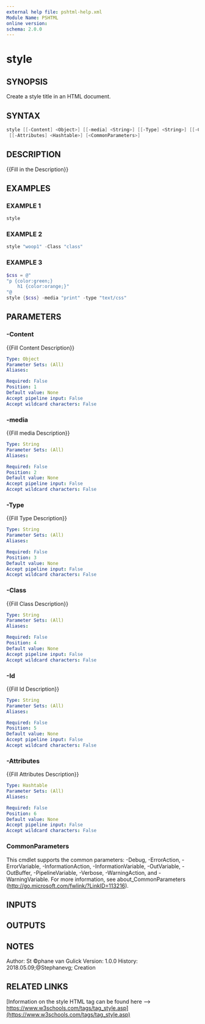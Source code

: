 ```yaml
---
external help file: pshtml-help.xml
Module Name: PSHTML
online version:
schema: 2.0.0
---
```


# style

## SYNOPSIS
Create a style title in an HTML document.

## SYNTAX

``` powershell
style [[-Content] <Object>] [[-media] <String>] [[-Type] <String>] [[-Class] <String>] [[-Id] <String>]
 [[-Attributes] <Hashtable>] [<CommonParameters>]
```

## DESCRIPTION
{{Fill in the Description}}

## EXAMPLES

### EXAMPLE 1

``` powershell
style
```

### EXAMPLE 2

``` powershell
style "woop1" -Class "class"
```

### EXAMPLE 3

``` powershell
$css = @"
"p {color:green;}
    h1 {color:orange;}"
"@
style {$css} -media "print" -type "text/css"
```

## PARAMETERS

### -Content
{{Fill Content Description}}

```yaml
Type: Object
Parameter Sets: (All)
Aliases:

Required: False
Position: 1
Default value: None
Accept pipeline input: False
Accept wildcard characters: False
```

### -media
{{Fill media Description}}

```yaml
Type: String
Parameter Sets: (All)
Aliases:

Required: False
Position: 2
Default value: None
Accept pipeline input: False
Accept wildcard characters: False
```

### -Type
{{Fill Type Description}}

```yaml
Type: String
Parameter Sets: (All)
Aliases:

Required: False
Position: 3
Default value: None
Accept pipeline input: False
Accept wildcard characters: False
```

### -Class
{{Fill Class Description}}

```yaml
Type: String
Parameter Sets: (All)
Aliases:

Required: False
Position: 4
Default value: None
Accept pipeline input: False
Accept wildcard characters: False
```

### -Id
{{Fill Id Description}}

```yaml
Type: String
Parameter Sets: (All)
Aliases:

Required: False
Position: 5
Default value: None
Accept pipeline input: False
Accept wildcard characters: False
```

### -Attributes
{{Fill Attributes Description}}

```yaml
Type: Hashtable
Parameter Sets: (All)
Aliases:

Required: False
Position: 6
Default value: None
Accept pipeline input: False
Accept wildcard characters: False
```

### CommonParameters
This cmdlet supports the common parameters: -Debug, -ErrorAction, -ErrorVariable, -InformationAction, -InformationVariable, -OutVariable, -OutBuffer, -PipelineVariable, -Verbose, -WarningAction, and -WarningVariable.
For more information, see about_CommonParameters (http://go.microsoft.com/fwlink/?LinkID=113216).

## INPUTS

## OUTPUTS

## NOTES
Author: St ©phane van Gulick
Version: 1.0.0
History:
    2018.05.09;@Stephanevg; Creation

## RELATED LINKS

[Information on the style HTML tag can be found here --> https://www.w3schools.com/tags/tag_style.asp](https://www.w3schools.com/tags/tag_style.asp)